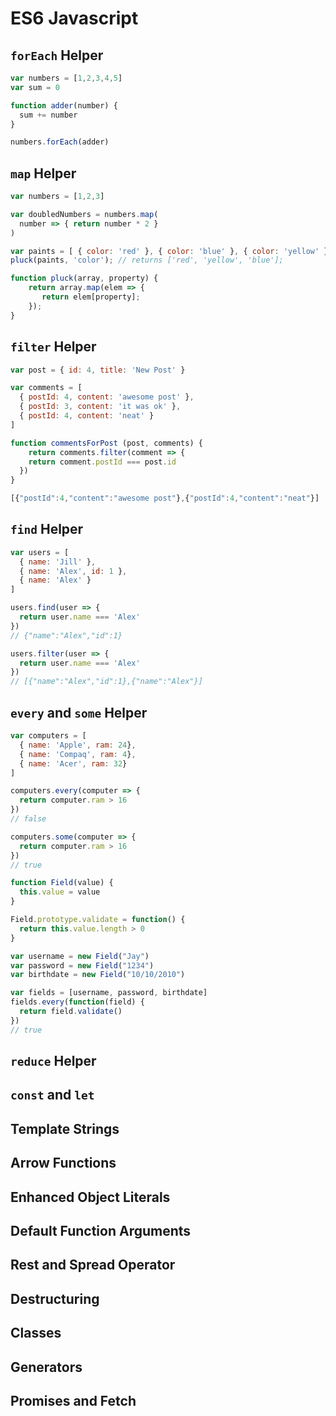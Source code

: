 # ES6 Javascript

## `forEach` Helper

```js
var numbers = [1,2,3,4,5]
var sum = 0

function adder(number) {
  sum += number
}

numbers.forEach(adder)
```

## `map` Helper

```js
var numbers = [1,2,3]

var doubledNumbers = numbers.map(
  number => { return number * 2 }
)
```

```js
var paints = [ { color: 'red' }, { color: 'blue' }, { color: 'yellow' }];
pluck(paints, 'color'); // returns ['red', 'yellow', 'blue'];

function pluck(array, property) {
    return array.map(elem => {
       return elem[property];
    });
}
```

## `filter` Helper

```js
var post = { id: 4, title: 'New Post' }

var comments = [
  { postId: 4, content: 'awesome post' },
  { postId: 3, content: 'it was ok' },
  { postId: 4, content: 'neat' }
]

function commentsForPost (post, comments) {
	return comments.filter(comment => {
  	return comment.postId === post.id
  })
}
```

```js
[{"postId":4,"content":"awesome post"},{"postId":4,"content":"neat"}]
```

## `find` Helper

```js
var users = [
  { name: 'Jill' },
  { name: 'Alex', id: 1 },
  { name: 'Alex' }
]

users.find(user => {
  return user.name === 'Alex'
})
// {"name":"Alex","id":1}

users.filter(user => {
  return user.name === 'Alex'
})
// [{"name":"Alex","id":1},{"name":"Alex"}]
```

## `every` and `some` Helper

```js
var computers = [
  { name: 'Apple', ram: 24},
  { name: 'Compaq', ram: 4},
  { name: 'Acer', ram: 32}
]

computers.every(computer => {
  return computer.ram > 16
})
// false

computers.some(computer => {
  return computer.ram > 16
})
// true
```

```js
function Field(value) {
  this.value = value
}

Field.prototype.validate = function() {
  return this.value.length > 0
}

var username = new Field("Jay")
var password = new Field("1234")
var birthdate = new Field("10/10/2010")

var fields = [username, password, birthdate]
fields.every(function(field) {
  return field.validate()
})
// true
```

## `reduce` Helper

## `const` and `let`

## Template Strings

## Arrow Functions

## Enhanced Object Literals

## Default Function Arguments

## Rest and Spread Operator

## Destructuring

## Classes

## Generators

## Promises and Fetch